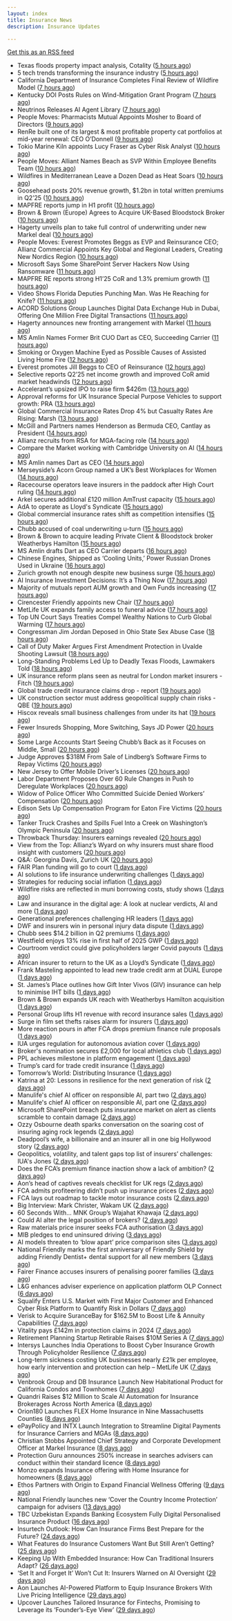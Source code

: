 ```yaml
---
layout: index
title: Insurance News
description: Insurance Updates

---
```


[Get this as an RSS feed](/insurance.rss)

<!-- news_marker starts -->
- Texas floods property impact analysis, Cotality ([5 hours ago](https://www.dig-in.com/news/texas-floods-property-impact-analysis-cotality))
- 5 tech trends transforming the insurance industry ([5 hours ago](https://www.dig-in.com/opinion/5-tech-trends-transforming-the-insurance-industry))
- California Department of Insurance Completes Final Review of Wildfire Model ([7 hours ago](https://www.insurancejournal.com/news/west/2025/07/24/833155.htm))
- Kentucky DOI Posts Rules on Wind-Mitigation Grant Program ([7 hours ago](https://www.insurancejournal.com/news/southeast/2025/07/24/833153.htm))
- Neutrinos Releases AI Agent Library ([7 hours ago](https://insurance-edge.net/2025/07/24/neutrinos-releases-ai-agent-library/))
- People Moves: Pharmacists Mutual Appoints Mosher to Board of Directors ([9 hours ago](https://www.insurancejournal.com/news/midwest/2025/07/24/833132.htm))
- RenRe built one of its largest & most profitable property cat portfolios at mid-year renewal: CEO O’Donnell ([9 hours ago](https://www.reinsurancene.ws/renre-built-one-of-its-largest-most-profitable-property-cat-portfolios-at-mid-year-renewal-ceo-odonnell/))
- Tokio Marine Kiln appoints Lucy Fraser as Cyber Risk Analyst ([10 hours ago](https://www.reinsurancene.ws/tokio-marine-kiln-appoints-lucy-fraser-as-cyber-risk-analyst/))
- People Moves: Alliant Names Beach as SVP Within Employee Benefits Team ([10 hours ago](https://www.insurancejournal.com/news/southcentral/2025/07/24/833129.htm))
- Wildfires in Mediterranean Leave a Dozen Dead as Heat Soars ([10 hours ago](https://www.insurancejournal.com/news/international/2025/07/24/833122.htm))
- Goosehead posts 20% revenue growth, $1.2bn in total written premiums in Q2’25 ([10 hours ago](https://www.reinsurancene.ws/goosehead-posts-20-revenue-growth-1-2bn-in-total-written-premiums-in-q225/))
- MAPFRE reports jump in H1 profit ([10 hours ago](https://www.insurancebusinessmag.com/uk/news/breaking-news/mapfre-reports-jump-in-h1-profit-543764.aspx))
- Brown & Brown (Europe) Agrees to Acquire UK-Based Bloodstock Broker ([10 hours ago](https://www.insurancejournal.com/news/international/2025/07/24/833118.htm))
- Hagerty unveils plan to take full control of underwriting under new Markel deal ([10 hours ago](https://www.insurancebusinessmag.com/uk/news/breaking-news/hagerty-unveils-plan-to-take-full-control-of-underwriting-under-new-markel-deal-543765.aspx))
- People Moves: Everest Promotes Beggs as EVP and Reinsurance CEO; Allianz Commercial Appoints Key Global and Regional Leaders, Creating New Nordics Region ([10 hours ago](https://www.insurancejournal.com/news/international/2025/07/24/833101.htm))
- Microsoft Says Some SharePoint Server Hackers Now Using Ransomware ([11 hours ago](https://www.insurancejournal.com/news/national/2025/07/24/833106.htm))
- MAPFRE RE reports strong H1’25 CoR and 1.3% premium growth ([11 hours ago](https://www.reinsurancene.ws/mapfre-re-reports-strong-h125-cor-and-1-3-premium-growth/))
- Video Shows Florida Deputies Punching Man. Was He Reaching for Knife? ([11 hours ago](https://www.insurancejournal.com/news/southeast/2025/07/24/833102.htm))
- ACORD Solutions Group Launches Digital Data Exchange Hub in Dubai, Offering One Million Free Digital Transactions ([11 hours ago](https://insurance-edge.net/2025/07/24/acord-solutions-group-launches-digital-data-exchange-hub-in-dubai-offering-one-million-free-digital-transactions/))
- Hagerty announces new fronting arrangement with Markel ([11 hours ago](https://www.reinsurancene.ws/hagerty-announces-new-fronting-arrangement-with-markel/))
- MS Amlin Names Former Brit CUO Dart as CEO, Succeeding Carrier ([11 hours ago](https://www.insurancejournal.com/news/international/2025/07/24/833088.htm))
- Smoking or Oxygen Machine Eyed as Possible Causes of Assisted Living Home Fire ([12 hours ago](https://www.insurancejournal.com/news/east/2025/07/24/833082.htm))
- Everest promotes Jill Beggs to CEO of Reinsurance ([12 hours ago](https://www.reinsurancene.ws/everest-promotes-jill-beggs-to-ceo-of-reinsurance/))
- Selective reports Q2’25 net income growth and improved CoR amid market headwinds ([12 hours ago](https://www.reinsurancene.ws/selective-reports-q225-net-income-growth-and-improved-cor-amid-market-headwinds/))
- Accelerant’s upsized IPO to raise firm $426m ([13 hours ago](https://www.reinsurancene.ws/accelerants-upsized-ipo-to-raise-firm-426m/))
- Approval reforms for UK Insurance Special Purpose Vehicles to support growth: PRA ([13 hours ago](https://www.reinsurancene.ws/approval-reforms-for-uk-insurance-special-purpose-vehicles-to-support-growth-pra/))
- Global Commercial Insurance Rates Drop 4% but Casualty Rates Are Rising: Marsh ([13 hours ago](https://www.insurancejournal.com/news/international/2025/07/24/833040.htm))
- McGill and Partners names Henderson as Bermuda CEO, Cantlay as President ([14 hours ago](https://www.reinsurancene.ws/mcgill-and-partners-names-henderson-as-bermuda-ceo-cantlay-as-president/))
- Allianz recruits from RSA for MGA-facing role ([14 hours ago](https://www.postonline.co.uk/commercial/7958219/allianz-recruits-from-rsa-for-mga-facing-role))
- Compare the Market working with Cambridge University on AI ([14 hours ago](https://www.postonline.co.uk/technology/7958218/compare-the-market-working-with-cambridge-university-on-ai))
- MS Amlin names Dart as CEO ([14 hours ago](https://www.insurancebusinessmag.com/uk/news/breaking-news/ms-amlin-names-dart-as-ceo-543693.aspx))
- Merseyside’s Acorn Group named a UK’s Best Workplaces for Women ([14 hours ago](https://insurance-edge.net/2025/07/24/merseysides-acorn-group-named-a-uks-best-workplaces-for-women/))
- Racecourse operators leave insurers in the paddock after High Court ruling ([14 hours ago](https://www.insurancebusinessmag.com/uk/news/legal-insights/racecourse-operators-leave-insurers-in-the-paddock-after-high-court-ruling-543686.aspx))
- Arkel secures additional £120 million AmTrust capacity ([15 hours ago](https://www.insurancebusinessmag.com/uk/news/breaking-news/arkel-secures-additional-120-million-amtrust-capacity-543678.aspx))
- AdA to operate as Lloyd's Syndicate ([15 hours ago](https://www.insurancebusinessmag.com/uk/news/breaking-news/ada-to-operate-as-lloyds-syndicate-543677.aspx))
- Global commercial insurance rates shift as competition intensifies ([15 hours ago](https://www.insurancebusinessmag.com/uk/news/breaking-news/global-commercial-insurance-rates-shift-as-competition-intensifies-543672.aspx))
- Chubb accused of coal underwriting u-turn ([15 hours ago](https://www.postonline.co.uk/commercial/7958216/chubb-accused-of-coal-underwriting-u-turn))
- Brown & Brown to acquire leading Private Client & Bloodstock broker Weatherbys Hamilton ([15 hours ago](https://insurance-edge.net/2025/07/24/brown-brown-to-acquire-leading-private-client-bloodstock-broker-weatherbys-hamilton/))
- MS Amlin drafts Dart as CEO Carrier departs ([16 hours ago](https://www.postonline.co.uk/lloyd%E2%80%99slondon/7958217/ms-amlin-drafts-dart-as-ceo-carrier-departs))
- Chinese Engines, Shipped as ‘Cooling Units,’ Power Russian Drones Used in Ukraine ([16 hours ago](https://www.insurancejournal.com/news/international/2025/07/24/833037.htm))
- Zurich growth not enough despite new business surge ([16 hours ago](https://www.postonline.co.uk/commercial/7958205/zurich-growth-not-enough-despite-new-business-surge))
- AI Insurance Investment Decisions: It’s a Thing Now ([17 hours ago](https://insurance-edge.net/2025/07/24/ai-insurance-investment-decisions-its-a-thing-now/))
- Majority of mutuals report AUM growth and Own Funds increasing ([17 hours ago](https://insurance-edge.net/2025/07/24/majority-of-mutuals-report-aum-growth-and-own-funds-increasing/))
- Cirencester Friendly appoints new Chair ([17 hours ago](https://ifamagazine.com/cirencester-friendly-appoints-new-chair/))
- MetLife UK expands family access to funeral advice ([17 hours ago](https://ifamagazine.com/metlife-uk-expands-family-access-to-funeral-advice/))
- Top UN Court Says Treaties Compel Wealthy Nations to Curb Global Warming ([17 hours ago](https://www.insurancejournal.com/news/international/2025/07/24/833030.htm))
- Congressman Jim Jordan Deposed in Ohio State Sex Abuse Case ([18 hours ago](https://www.insurancejournal.com/news/midwest/2025/07/24/833018.htm))
- Call of Duty Maker Argues First Amendment Protection in Uvalde Shooting Lawsuit ([18 hours ago](https://www.insurancejournal.com/news/southcentral/2025/07/24/833015.htm))
- Long-Standing Problems Led Up to Deadly Texas Floods, Lawmakers Told ([18 hours ago](https://www.insurancejournal.com/news/southcentral/2025/07/24/833008.htm))
- UK insurance reform plans seen as neutral for London market insurers - Fitch ([19 hours ago](https://www.insurancebusinessmag.com/uk/news/breaking-news/uk-insurance-reform-plans-seen-as-neutral-for-london-market-insurers--fitch-543633.aspx))
- Global trade credit insurance claims drop - report ([19 hours ago](https://www.insurancebusinessmag.com/uk/news/breaking-news/global-trade-credit-insurance-claims-drop--report-543627.aspx))
- UK construction sector must address geopolitical supply chain risks - QBE ([19 hours ago](https://www.insurancebusinessmag.com/uk/news/construction-engineering/uk-construction-sector-must-address-geopolitical-supply-chain-risks--qbe-543625.aspx))
- Hiscox reveals small business challenges from under its hat ([19 hours ago](https://www.insurancebusinessmag.com/uk/news/sme/hiscox-reveals-small-business-challenges-from-under-its-hat-543623.aspx))
- Fewer Insureds Shopping, More Switching, Says JD Power ([20 hours ago](https://www.insurancejournal.com/news/national/2025/07/24/832962.htm))
- Some Large Accounts Start Seeing Chubb’s Back as it Focuses on Middle, Small ([20 hours ago](https://www.insurancejournal.com/news/national/2025/07/24/832991.htm))
- Judge Approves $318M From Sale of Lindberg’s Software Firms to Repay Victims ([20 hours ago](https://www.insurancejournal.com/news/southeast/2025/07/24/832983.htm))
- New Jersey to Offer Mobile Driver’s Licenses ([20 hours ago](https://www.insurancejournal.com/news/east/2025/07/24/832956.htm))
- Labor Department Proposes Over 60 Rule Changes in Push to Deregulate Workplaces ([20 hours ago](https://www.insurancejournal.com/news/national/2025/07/24/832976.htm))
- Widow of Police Officer Who Committed Suicide Denied Workers’ Compensation ([20 hours ago](https://www.insurancejournal.com/news/east/2025/07/24/833024.htm))
- Edison Sets Up Compensation Program for Eaton Fire Victims ([20 hours ago](https://www.insurancejournal.com/news/west/2025/07/24/833002.htm))
- Tanker Truck Crashes and Spills Fuel Into a Creek on Washington’s Olympic Peninsula ([20 hours ago](https://www.insurancejournal.com/news/west/2025/07/24/832842.htm))
- Throwback Thursday: Insurers earnings revealed ([20 hours ago](https://www.postonline.co.uk/people/7956736/throwback-thursday-insurers-earnings-revealed))
- View from the Top: Allianz’s Wyard on why insurers must share flood insight with customers ([20 hours ago](https://www.postonline.co.uk/personal/7958015/view-from-the-top-allianz%E2%80%99s-wyard-on-why-insurers-must-share-flood-insight-with-customers))
- Q&A: Georgina Davis, Zurich UK ([20 hours ago](https://www.postonline.co.uk/broker/7957642/qa-georgina-davis-zurich-uk))
- FAIR Plan funding will go to court ([1 days ago](https://www.dig-in.com/news/california-fair-plan-funding-will-go-to-court))
- AI solutions to life insurance underwriting challenges ([1 days ago](https://www.dig-in.com/opinion/ai-solutions-to-insurance-underwriting-challenges))
- Strategies for reducing social inflation ([1 days ago](https://www.dig-in.com/news/strategies-for-reducing-social-inflation))
- Wildfire risks are reflected in muni borrowing costs, study shows ([1 days ago](https://www.dig-in.com/news/wildfire-risks-are-reflected-in-muni-borrowing-costs-study-shows))
- Law and insurance in the digital age: A look at nuclear verdicts, AI and more ([1 days ago](https://www.dig-in.com/podcast/law-and-insurance-in-the-digital-age-a-look-at-nuclear-verdicts-ai-and-more))
- Generational preferences challenging HR leaders ([1 days ago](https://www.insurancebusinessmag.com/uk/business-strategy/generational-preferences-challenging-hr-leaders-543566.aspx))
- DWF and insurers win in personal injury data dispute ([1 days ago](https://www.postonline.co.uk/news/7958213/dwf-and-insurers-win-in-personal-injury-data-dispute))
- Chubb sees $14.2 billion in Q2 premiums ([1 days ago](https://www.insurancebusinessmag.com/uk/news/breaking-news/chubb-sees-14-2-billion-in-q2-premiums-543513.aspx))
- Westfield enjoys 13% rise in first half of 2025 GWP ([1 days ago](https://www.insurancebusinessmag.com/uk/news/breaking-news/westfield-enjoys-13-rise-in-first-half-of-2025-gwp-543510.aspx))
- Courtroom verdict could give policyholders larger Covid payouts ([1 days ago](https://www.postonline.co.uk/commercial/7958212/courtroom-verdict-could-give-policyholders-larger-covid-payouts))
- African insurer to return to the UK as a Lloyd’s Syndicate ([1 days ago](https://www.postonline.co.uk/news/7958210/african-insurer-to-return-to-the-uk-as-a-lloyd%E2%80%99s-syndicate))
- Frank Masteling appointed to lead new trade credit arm at DUAL Europe ([1 days ago](https://www.insurancebusinessmag.com/uk/news/breaking-news/frank-masteling-appointed-to-lead-new-trade-credit-arm-at-dual-europe-543491.aspx))
- St. James’s Place outlines how Gift Inter Vivos (GIV) insurance can help to minimise IHT bills ([1 days ago](https://ifamagazine.com/st-jamess-place-outlines-how-gift-inter-vivos-giv-insurance-can-help-to-minimise-iht-bills/))
- Brown & Brown expands UK reach with Weatherbys Hamilton acquisition ([1 days ago](https://www.insurancebusinessmag.com/uk/news/mergers-acquisitions/brown-and-brown-expands-uk-reach-with-weatherbys-hamilton-acquisition-543486.aspx))
- Personal Group lifts H1 revenue with record insurance sales ([1 days ago](https://www.insurancebusinessmag.com/uk/news/breaking-news/personal-group-lifts-h1-revenue-with-record-insurance-sales-543485.aspx))
- Surge in film set thefts raises alarm for insurers ([1 days ago](https://www.postonline.co.uk/commercial/7957906/surge-in-film-set-thefts-raises-alarm-for-insurers))
- More reaction pours in after FCA drops premium finance rule proposals ([1 days ago](https://www.insurancebusinessmag.com/uk/news/breaking-news/more-reaction-pours-in-after-fca-drops-premium-finance-rule-proposals-543478.aspx))
- IUA urges regulation for autonomous aviation cover ([1 days ago](https://www.insurancebusinessmag.com/uk/news/technology/iua-urges-regulation-for-autonomous-aviation-cover-543477.aspx))
- Broker's nomination secures £2,000 for local athletics club ([1 days ago](https://www.insurancebusinessmag.com/uk/news/non-profits/brokers-nomination-secures-2000-for-local-athletics-club-543476.aspx))
- PPL achieves milestone in platform engagement ([1 days ago](https://www.insurancebusinessmag.com/uk/news/technology/ppl-achieves-milestone-in-platform-engagement-543475.aspx))
- Trump’s card for trade credit insurance ([1 days ago](https://www.postonline.co.uk/commercial/7957922/trump%E2%80%99s-card-for-trade-credit-insurance))
- Tomorrow’s World: Distributing Insurance ([1 days ago](https://www.postonline.co.uk/broker/7958017/tomorrow%E2%80%99s-world-distributing-insurance))
- Katrina at 20: Lessons in resilience for the next generation of risk ([2 days ago](https://www.dig-in.com/opinion/lessons-learned-from-hurricane-katrina))
- Manulife's chief AI officer on responsible AI, part two ([2 days ago](https://www.dig-in.com/news/manulife-chief-ai-officer-on-responsible-ai-part-two))
- Manulife's chief AI officer on responsible AI, part one ([2 days ago](https://www.dig-in.com/news/manulifes-chief-ai-officer-on-responsible-ai))
- Microsoft SharePoint breach puts insurance market on alert as clients scramble to contain damage ([2 days ago](https://www.insurancebusinessmag.com/uk/news/breaking-news/microsoft-sharepoint-breach-puts-insurance-market-on-alert-as-clients-scramble-to-contain-damage-543449.aspx))
- Ozzy Osbourne death sparks conversation on the soaring cost of insuring aging rock legends ([2 days ago](https://www.insurancebusinessmag.com/uk/news/breaking-news/ozzy-osbourne-death-sparks-conversation-on-the-soaring-cost-of-insuring-aging-rock-legends-543437.aspx))
- Deadpool’s wife, a billionaire and an insurer all in one big Hollywood story ([2 days ago](https://www.insurancebusinessmag.com/uk/news/breaking-news/deadpools-wife-a-billionaire-and-an-insurer-all-in-one-big-hollywood-story-543408.aspx))
- Geopolitics, volatility, and talent gaps top list of insurers’ challenges: IUA's Jones ([2 days ago](https://www.insurancebusinessmag.com/uk/news/breaking-news/geopolitics-volatility-and-talent-gaps-top-list-of-insurers-challenges-iuas-jones-543375.aspx))
- Does the FCA’s premium finance inaction show a lack of ambition? ([2 days ago](https://www.postonline.co.uk/news/7958203/does-fca%E2%80%99s-premium-finance-inaction-show-a-lack-of-ambition))
- Aon’s head of captives reveals checklist for UK regs ([2 days ago](https://www.postonline.co.uk/regulation/7958193/aon%E2%80%99s-head-of-captives-reveals-checklist-for-uk-regs))
- FCA admits profiteering didn’t push up insurance prices ([2 days ago](https://www.postonline.co.uk/regulation/7958197/fca-admits-profiteering-didnt-push-up-insurance-prices))
- FCA lays out roadmap to tackle motor insurance costs ([2 days ago](https://www.postonline.co.uk/personal/7958196/fca-lays-out-roadmap-to-tackle-motor-insurance-costs))
- Big Interview: Mark Christer, Wakam UK ([2 days ago](https://www.postonline.co.uk/personal/7958184/big-interview-mark-christer-wakam-uk))
- 60 Seconds With... MNK Group’s Wajahat Khawaja ([2 days ago](https://www.postonline.co.uk/people/7957961/60-seconds-with-mnk-groups-wajahat-khawaja))
- Could AI alter the legal position of brokers? ([2 days ago](https://www.postonline.co.uk/broker/7958013/could-ai-alter-the-legal-position-of-brokers))
- Raw materials price insurer seeks FCA authorisation ([3 days ago](https://www.postonline.co.uk/commercial/7958192/raw-materials-price-insurer-seeks-fca-authorisation))
- MIB pledges to end uninsured driving ([3 days ago](https://www.postonline.co.uk/news/7958191/mib-pledges-to-end-uninsured-driving-within-five-years))
- AI models threaten to ‘blow apart’ price comparison sites ([3 days ago](https://www.postonline.co.uk/technology/7958190/ai-models-threaten-to-%E2%80%98blow-apart%E2%80%99-price-comparison-sites))
- National Friendly marks the first anniversary of Friendly Shield by adding Friendly Dentist+ dental support for all new members ([3 days ago](https://ifamagazine.com/national-friendly-marks-the-first-anniversary-of-friendly-shield-by-adding-friendly-dentist-dental-support-for-all-new-members/))
- Fairer Finance accuses insurers of penalising poorer families ([3 days ago](https://www.postonline.co.uk/personal/7958187/fairer-finance-accuses-insurers-of-penalising-poorer-families))
- L&G enhances adviser experience on application platform OLP Connect ([6 days ago](https://ifamagazine.com/lg-enhances-adviser-experience-on-application-platform-olp-connect/))
- Squalify Enters U.S. Market with First Major Customer and Enhanced Cyber Risk Platform to Quantify Risk in Dollars ([7 days ago](https://www.insurtechinsights.com/squalify-enters-u-s-market-with-first-major-customer-and-enhanced-cyber-risk-platform-to-quantify-risk-in-dollars/))
- Verisk to Acquire SuranceBay for $162.5M to Boost Life & Annuity Capabilities ([7 days ago](https://www.insurtechinsights.com/verisk-to-acquire-surancebay-for-162-5m-to-boost-life-annuity-capabilities/))
- Vitality pays £142m in protection claims in 2024 ([7 days ago](https://ifamagazine.com/vitality-pays-142m-in-protection-claims-in-2024/))
- Retirement Planning Startup Retirable Raises $10M Series A ([7 days ago](https://www.insurtechinsights.com/retirement-planning-startup-retirable-raises-10m-series-a/))
- Intersys Launches India Operations to Boost Cyber Insurance Growth Through Policyholder Resilience ([7 days ago](https://www.insurtechinsights.com/intersys-launches-india-operations-to-boost-cyber-insurance-growth-through-policyholder-resilience/))
- Long-term sickness costing UK businesses nearly £21k per employee, how early intervention and protection can help – MetLife UK ([7 days ago](https://ifamagazine.com/long-term-sickness-costing-uk-businesses-nearly-21k-per-employee-how-early-intervention-and-protection-can-help-metlife-uk/))
- Venbrook Group and DB Insurance Launch New Habitational Product for California Condos and Townhomes ([7 days ago](https://www.insurtechinsights.com/venbrook-group-and-db-insurance-launch-new-habitational-product-for-california-condos-and-townhomes/))
- Quandri Raises $12 Million to Scale AI Automation for Insurance Brokerages Across North America ([8 days ago](https://www.insurtechinsights.com/quandri-raises-12-million-to-scale-ai-automation-for-insurance-brokerages-across-north-america/))
- Orion180 Launches FLEX Home Insurance in Nine Massachusetts Counties ([8 days ago](https://www.insurtechinsights.com/orion180-launches-flex-home-insurance-in-nine-massachusetts-counties/))
- ePayPolicy and INTX Launch Integration to Streamline Digital Payments for Insurance Carriers and MGAs ([8 days ago](https://www.insurtechinsights.com/epaypolicy-and-intx-launch-integration-to-streamline-digital-payments-for-insurance-carriers-and-mgas/))
- Christian Stobbs Appointed Chief Strategy and Corporate Development Officer at Markel Insurance ([8 days ago](https://www.insurtechinsights.com/christian-stobbs-appointed-chief-strategy-and-corporate-development-officer-at-markel-insurance/))
- Protection Guru announces 250% increase in searches advisers can conduct within their standard licence ([8 days ago](https://ifamagazine.com/protection-guru-announces-250-increase-in-searches-advisers-can-conduct-within-their-standard-licence/))
- Monzo expands Insurance offering with Home Insurance for homeowners ([8 days ago](https://ifamagazine.com/monzo-expands-insurance-offering-with-home-insurance-for-homeowners/))
- Ethos Partners with Origin to Expand Financial Wellness Offering ([9 days ago](https://www.insurtechinsights.com/ethos-partners-with-origin-to-expand-financial-wellness-offering/))
- National Friendly launches new ‘Cover the Country Income Protection’ campaign for advisers ([13 days ago](https://ifamagazine.com/national-friendly-launches-new-cover-the-country-income-protection-campaign-for-advisers/))
- TBC Uzbekistan Expands Banking Ecosystem Fully Digital Personalised Insurance Product ([16 days ago](https://thefintechtimes.com/tbc-uzbekistan-launches-fully-digital-personalised-insurance-product/))
- Insurtech Outlook: How Can Insurance Firms Best Prepare for the Future? ([24 days ago](https://thefintechtimes.com/insurtech-outlook-how-can-insurance-firms-best-prepare-for-the-future/))
- What Features do Insurance Customers Want But Still Aren’t Getting? ([25 days ago](https://thefintechtimes.com/what-features-do-insurance-customers-want-but-still-arent-getting/))
- Keeping Up With Embedded Insurance: How Can Traditional Insurers Adapt? ([26 days ago](https://thefintechtimes.com/keeping-up-with-embedded-insurance-how-can-traditional-insurers-adapt/))
- ‘Set It and Forget It’ Won’t Cut It: Insurers Warned on AI Oversight ([29 days ago](https://thefintechtimes.com/set-it-and-forget-it-wont-cut-it-insurers-warned-on-ai-oversight/))
- Aon Launches AI-Powered Platform to Equip Insurance Brokers With Live Pricing Intelligence ([29 days ago](https://thefintechtimes.com/aon-launches-ai-powered-platform-to-equip-insurance-brokers-with-live-pricing-intelligence/))
- Upcover Launches Tailored Insurance for Fintechs, Promising to Leverage its ‘Founder’s-Eye View’ ([29 days ago](https://thefintechtimes.com/upcover-launches-tailored-insurance-for-fintechs-promising-to-leverage-its-founders-eye-view/))

<!-- news_marker ends -->